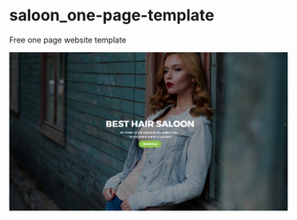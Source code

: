 # saloon_one-page-template
Free one page website template

![ScreenShot](https://github.com/Goldenmace/saloon_one-page-template/blob/master/saloon.jpg)

